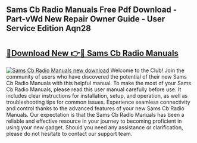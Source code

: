 ## Sams Cb Radio Manuals Free Pdf Download - Part-vWd New Repair Owner Guide - User Service Edition Aqn28

# <h2><a href="http://bc83198.oget.top/?id=Sams+Cb+Radio+Manuals">🔗Download New 👉🔴 Sams Cb Radio Manuals</a></h2>

[![Sams Cb Radio Manuals new download](https://i.imgur.com/5g1atiW.png)](http://bc83198.oget.top/?id=Sams+Cb+Radio+Manuals)
Welcome to the Club! Join the community of users who have discovered the potential of their new Sams Cb Radio Manuals with this helpful manual. To make the most of your Sams Cb Radio Manuals, please read this user manual carefully before use. It includes clear instructions for installation, setup, and operation, as well as troubleshooting tips for common issues. Experience seamless connectivity and control thanks to the advanced features of your new Sams Cb Radio Manuals. Our expectation is that the Sams Cb Radio Manuals has been a reliable and effective resource in your journey to becoming proficient in using your new gadget. Should you need any assistance or clarification, please do not hesitate to contact our support team.
